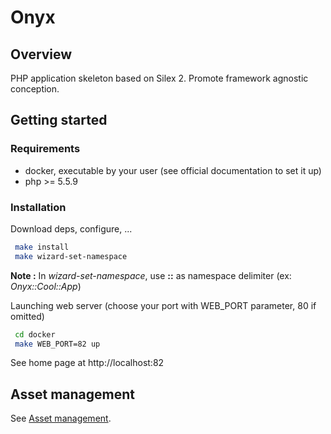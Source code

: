 # Onyx

## Overview

PHP application skeleton based on Silex 2. Promote framework agnostic conception.

## Getting started

### Requirements

* docker, executable by your user (see official documentation to set it up)
* php >= 5.5.9

### Installation

Download deps, configure, ...
```bash
 make install
 make wizard-set-namespace
```
**Note :** In *wizard-set-namespace*, use **::** as namespace delimiter (ex: *Onyx::Cool::App*)


Launching web server (choose your port with WEB_PORT parameter, 80 if omitted)
```bash
 cd docker
 make WEB_PORT=82 up
```

See home page at http://localhost:82

## Asset management

See [Asset management](assets/readme.md).
